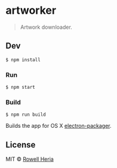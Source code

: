 # artworker

> Artwork downloader.


## Dev

```
$ npm install
```

### Run

```
$ npm start
```

### Build

```
$ npm run build
```

Builds the app for OS X [electron-packager](https://github.com/maxogden/electron-packager).


## License

MIT © [Rowell Heria](http://rowell.heria.uk)
